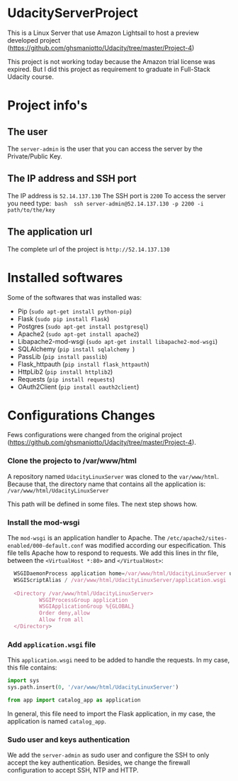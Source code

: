 # UdacityServerProject
This is a Linux Server that use Amazon Lightsail to host a preview developed project (https://github.com/ghsmaniotto/Udacity/tree/master/Project-4)

This project is not working today because the Amazon trial license was expired. But I did this project as requirement to graduate in Full-Stack Udacity course. 
# Project info's

## The user
  The `server-admin` is the user that you can access the server by the Private/Public Key.

## The IP address and SSH port
  The IP address is `52.14.137.130`
  The SSH port is `2200`
  To access the server you need type:
  ```bash
  ssh server-admin@52.14.137.130 -p 2200 -i path/to/the/key
  ```
## The application url
  The complete url of the project is `http://52.14.137.130`
  
# Installed softwares
Some of the softwares that was installed was:
- Pip (`sudo apt-get install python-pip`)
- Flask (`sudo pip install Flask`)
- Postgres (`sudo apt-get install postgresql`)
- Apache2 (`sudo apt-get install apache2`)
- Libapache2-mod-wsgi (`sudo apt-get install libapache2-mod-wsgi`)
- SQLAlchemy (`pip install sqlalchemy `)
- PassLib (`pip install passlib`)
- Flask_httpauth (`pip install flask_httpauth`)
- HttpLib2 (`pip install httplib2`)
- Requests (`pip install requests`)
- OAuth2Client (`pip install oauth2client`)

# Configurations Changes
 Fews configurations were changed from the original project (https://github.com/ghsmaniotto/Udacity/tree/master/Project-4).

### Clone the projecto to /var/www/html
A repository named `UdacityLinuxServer` was cloned to the `var/www/html`. Because that, the directory name that contains all the application is:
`/var/www/html/UdacityLinuxServer`

This path will be defined in some files. The next step shows how.

### Install the mod-wsgi 
The `mod-wsgi` is an application handler to Apache. The `/etc/apache2/sites-enabled/000-default.conf` was modified according our especification. This file tells Apache how to respond to requests. 
We add this lines in thr file, between the `<VirtualHost *:80>` and `</VirtualHost>`:
```javascript
  WSGIDaemonProcess application home=/var/www/html/UdacityLinuxServer user=smaniotto group=smaniotto threads=1
  WSGIScriptAlias / /var/www/html/UdacityLinuxServer/application.wsgi
  
  <Directory /var/www/html/UdacityLinuxServer>
          WSGIProcessGroup application
          WSGIApplicationGroup %{GLOBAL}
          Order deny,allow
          Allow from all
  </Directory>
```

### Add `application.wsgi` file
This `application.wsgi` need to be added to handle the requests. In my case, this file contains:
```python
import sys
sys.path.insert(0, '/var/www/html/UdacityLinuxServer')

from app import catalog_app as application
```
In general, this file need to import the Flask application, in my case, the application is named `catalog_app`.

### Sudo user and keys authentication
We add the `server-admin` as sudo user and configure the SSH to only accept the key authentication.
Besides, we change the firewall configuration to accept SSH, NTP and HTTP.



 

